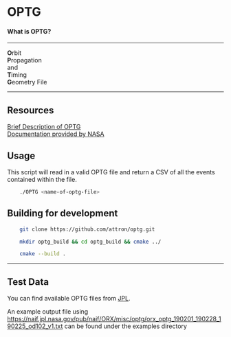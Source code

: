 # OPTG
#### What is OPTG?
***
**O**rbit<br/>**P**ropagation<br/>and<br/>**T**iming<br/>**G**eometry File
*** 
## Resources
[Brief Description of OPTG](https://mars.nasa.gov/mgs/jpl-telem/optgex.html)   
[Documentation provided by NASA](https://pds.nasa.gov/data/mgs-m-rss-1-cru-v1.0/mors_0131/document/optg_sis.txt)

## Usage
This script will read in a valid OPTG file and return a CSV of all the events contained within the file.
``` bash
    ./OPTG <name-of-optg-file>
```

## Building for development
``` bash
    git clone https://github.com/attron/optg.git
```
``` bash
    mkdir optg_build && cd optg_build && cmake ../
```
``` bash
    cmake --build .
```
***
## Test Data
You can find available OPTG files from [JPL](https://naif.jpl.nasa.gov/pub/naif/).

An example output file using https://naif.jpl.nasa.gov/pub/naif/ORX/misc/optg/orx_optg_190201_190228_190225_od102_v1.txt 
can be found under the examples directory
